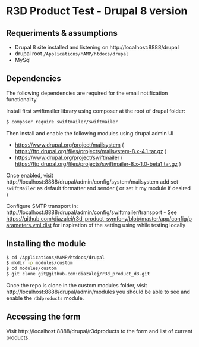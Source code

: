 # R3D Product Test - Drupal 8 version

## Requeriments & assumptions
* Drupal 8 site installed and listening on http://localhost:8888/drupal
* drupal root `/Applications/MAMP/htdocs/drupal`
* MySql 

## Dependencies

The following dependencies are required for the email notification functionality. 

Install first swiftmailer library using composer at the root of drupal folder:
``` bash
$ composer require swiftmailer/swiftmailer
```

Then install and enable the following modules using drupal admin UI

 * https://www.drupal.org/project/mailsystem ( https://ftp.drupal.org/files/projects/mailsystem-8.x-4.1.tar.gz )
 * https://www.drupal.org/project/swiftmailer (
 https://ftp.drupal.org/files/projects/swiftmailer-8.x-1.0-beta1.tar.gz )

Once enabled, visit http://localhost:8888/drupal/admin/config/system/mailsystem add set `swiftMailer` as default formatter and sender ( or set it my module if desired )

Configure SMTP transport in: http://localhost:8888/drupal/admin/config/swiftmailer/transport - See https://github.com/diazalej/r3d_product_symfony/blob/master/app/config/parameters.yml.dist for inspiration of the setting using while testing locally 

## Installing the module

``` bash
$ cd /Applications/MAMP/htdocs/drupal
$ mkdir -p modules/custom
$ cd modules/custom
$ git clone git@github.com:diazalej/r3d_product_d8.git
```

Once the repo is clone in the custom modules folder, visit http://localhost:8888/drupal/admin/modules you should be able to see and enable the `r3dproducts` module.  


## Accessing the form
Visit http://localhost:8888/drupal/r3dproducts to the form and list of current products.

